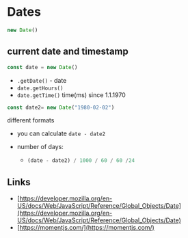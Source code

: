 # Dates

```js
new Date()
```

## current date and timestamp

```js
const date = new Date()
```

- `.getDate()` - date
- `date.getHours()`
- `date.getTime()` time(ms) since 1.1.1970

```js
const date2= new Date("1980-02-02")
```

different formats

- you can calculate `date - date2`

- number of days: 

  - ```js
    (date - date2) / 1000 / 60 / 60 /24
    ```

## Links

- [https://developer.mozilla.org/en-US/docs/Web/JavaScript/Reference/Global_Objects/Date](https://developer.mozilla.org/en-US/docs/Web/JavaScript/Reference/Global_Objects/Date)
- [https://momentjs.com/](https://momentjs.com/)